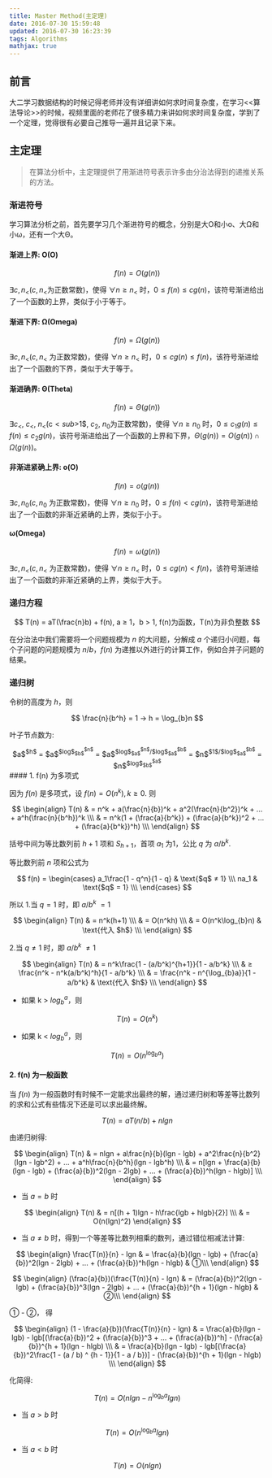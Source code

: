 ```yaml
---
title: Master Method(主定理)
date: 2016-07-30 15:59:48
updated: 2016-07-30 16:23:39
tags: Algorithms
mathjax: true
---
```


## 前言

大二学习数据结构的时候记得老师并没有详细讲如何求时间复杂度，在学习<<算法导论>>的时候，视频里面的老师花了很多精力来讲如何求时间复杂度，学到了一个定理，觉得很有必要自己推导一遍并且记录下来。

<!-- more -->

## 主定理

>  在算法分析中，主定理提供了用渐进符号表示许多由分治法得到的递推关系的方法。

### 渐进符号

学习算法分析之前，首先要学习几个渐进符号的概念，分别是大O和小o、大Ω和小ω，还有一个大Θ。

#### 渐进上界: Ο(O)

$$
 f(n) = {O(g(n))}
$$

$∃ c, n$<sub>$<$</sub>($c, n$<sub>$<$</sub>为正数常数)，使得 $∀ n ≥ n$<sub>$<$</sub> 时，$0 ≤ f(n) ≤ cg(n)$，该符号渐进给出了一个函数的上界，类似于小于等于。

#### 渐进下界: Ω(Omega)

$$
 f(n) = {Ω(g(n))}
$$

$∃ c, n$<sub>$<$</sub>($c, n$<sub>$<$</sub> 为正数常数)，使得 $∀ n ≥ n$<sub>$<$</sub> 时，$0 ≤ cg(n) ≤ f(n)$，该符号渐进给出了一个函数的下界，类似于大于等于。

#### 渐进确界: Θ(Theta)

$$
 f(n) = {Θ(g(n))}
$$

$∃ c$<sub>$<$</sub>, $c$<sub>$<$</sub>, $n$<sub>$<$</sub>(c$<sub>$1$</sub>, $c$<sub>$2$</sub>, $n$<sub>$0$</sub>为正数常数)，使得 $∀ n ≥ n$<sub>$0$</sub> 时，$0 ≤ c$<sub>$1$</sub>$g(n) ≤ f(n) ≤ c$<sub>$2$</sub>$g(n)$，该符号渐进给出了一个函数的上界和下界，$Θ(g(n)) = O(g(n)) ∩ Ω(g(n))$。

#### 非渐进紧确上界: ο(O)

$$
 f(n) = {o(g(n))}
$$

$∃ c, n$<sub>$0$</sub>($c, n$<sub>$0$</sub> 为正数常数)，使得 $∀ n ≥ n$<sub>$0$</sub> 时，$0 ≤ f(n) < cg(n)$，该符号渐进给出了一个函数的非渐近紧确的上界，类似于小于。

#### ω(Omega)

$$
f(n) = {ω(g(n))}
$$

$∃ c, n$<sub>$<$</sub>($c, n$<sub>$<$</sub> 为正数常数)，使得 $∀ n ≥ n$<sub>$<$</sub> 时，$0 ≤ cg(n) < f(n)$，该符号渐进给出了一个函数的非渐近紧确的上界，类似于大于。

### 递归方程

$$
T(n) = aT(\frac{n}b) + f(n), a ≥ 1，b > 1, f(n)为函数，T(n)为非负整数
$$

在分治法中我们需要将一个问题规模为 $n$ 的大问题，分解成 $a$ 个递归小问题，每个子问题的问题规模为 $n/b$，$f(n)$ 为递推以外进行的计算工作，例如合并子问题的结果。

### 递归树

令树的高度为 $h$，则 

$$
\frac{n}{b^h} = 1 → h = \log_{b}n
$$

叶子节点数为: 
<center>$a$<sup>$h$</sup> = $a$<sup>$log$<sub>$b$</sub><sup>$n$</sup></sup> = $a$<sup>$log$<sub>$a$</sub><sup>$n$<sup></sup></sup>/$log$<sub>$a$</sub><sup>$b$<sup></sup></sup></sup> = $n$<sup>$1$/$log$<sub>$a$</sub><sup>$b$<sup></sup></sup></sup> = $n$<sup>$log$<sub>$b$</sub><sup>$a$</sup></sup></center>
#### 1. f(n) 为多项式

因为 $f(n)$ 是多项式，设 $f(n) = O(n$<sup>$k$</sup>$), k ≥ 0$.
则

$$
\begin{align} 
T(n) & = n^k + a(\frac{n}{b})^k + a^2(\frac{n}{b^2})^k + ... + a^h(\frac{n}{b^h})^k \\\
& = n^k(1 + (\frac{a}{b^k}) + (\frac{a}{b^k})^2 + ... + (\frac{a}{b^k})^h) \\\
\end{align}
$$

括号中间为等比数列前 $h + 1$ 项和 $S$<sub>$h + 1$</sub>，首项 $a$<sub>$1$</sub> 为1，公比 $q$ 为 $a/b$<sup>$k$</sup>.

等比数列前 $n$ 项和公式为

$$
f(n) =
\begin{cases}
a_1\frac{1 - q^n}{1 - q} & \text{$q$  ≠ 1} \\\
na_1 & \text{$q$ = 1}  \\\
\end{cases}
$$

所以
1.当 $q = 1$ 时，即 $a/b$<sup>$k$</sup> $= 1$

$$
\begin{align} 
T(n) & = n^k(h+1) \\\
 & = O(n^kh) \\\ 
 & = O(n^k\log_{b}n) & \text{代入 $h$} \\\
\end{align}
$$

2.当 $q ≠ 1$ 时，即 $a/b$<sup>$k$</sup> $≠ 1$

$$
\begin{align} 
T(n) & = n^k\frac{1 - (a/b^k)^{h+1}}{1 - a/b^k} \\\
 & ≥ \frac{n^k - n^k(a/b^k)^h}{1 - a/b^k} \\\
 & = \frac{n^k - n^{\log_{b}a}}{1 - a/b^k} & \text{代入 $h$} \\\
\end{align}
$$

* 如果  k > $log$<sub>$b$</sub><sup>$a$</sup>，则

$$
T(n) = O(n^k)
$$

* 如果  k < $log$<sub>$b$</sub><sup>$a$</sup>，则

$$
T(n) = O(n^{\log_{b}a})
$$

#### 2. f(n) 为一般函数

当 $f(n)$ 为一般函数时有时候不一定能求出最终的解，通过递归树和等差等比数列的求和公式有些情况下还是可以求出最终解。

$$
T(n) = aT(n/b) + nlgn
$$

 由递归树得:

$$
\begin{align}
T(n) & = nlgn + a\frac{n}{b}(lgn - lgb) + a^2\frac{n}{b^2}(lgn - lgb^2) + ... + a^h\frac{n}{b^h}(lgn - lgb^h) \\\
 & = n[lgn + \frac{a}{b}(lgn - lgb) + (\frac{a}{b})^2(lgn - 2lgb) + ... + (\frac{a}{b})^h(lgn - hlgb)] \\\
\end{align}
$$

* 当 $a = b$ 时

$$
\begin{align}
T(n) & = n[(h + 1)lgn - h\frac{lgb + hlgb}{2}] \\\
 & = O(n(lgn)^2)
\end{align}
$$

* 当 $a ≠ b$ 时，得到一个等差等比数列相乘的数列，通过错位相减法计算:

$$
\begin{align}
\frac{T(n)}{n} - lgn & = \frac{a}{b}(lgn - lgb) + (\frac{a}{b})^2(lgn - 2lgb) + ... + (\frac{a}{b})^h(lgn - hlgb) & ①\\\
\end{align}
$$

$$
\begin{align}
(\frac{a}{b})(\frac{T(n)}{n} - lgn) & =  (\frac{a}{b})^2(lgn - lgb) + (\frac{a}{b})^3(lgn - 2lgb) + ... + (\frac{a}{b})^{h + 1}(lgn - hlgb) & ②\\\
\end{align}
$$

① - ②， 得

$$
\begin{align}
(1 - \frac{a}{b})(\frac{T(n)}{n} - lgn) & = \frac{a}{b}(lgn - lgb) - lgb[(\frac{a}{b})^2 + (\frac{a}{b})^3 + ... + (\frac{a}{b})^h] - (\frac{a}{b})^{h + 1}(lgn - hlgb) \\\
 & = \frac{a}{b}(lgn - lgb) - lgb[(\frac{a}{b})^2\frac{1 - (a / b) ^ {h - 1}}{1 - a / b})] - (\frac{a}{b})^{h + 1}(lgn - hlgb) \\\
\end{align}
$$

化简得:

$$
T(n) = O(nlgn - n^{\log_{b}a}lgn)
$$

* 当 $a > b$ 时

$$
T(n) = O(n^{\log_{b}a}lgn)
$$

* 当 $a < b$ 时

$$
T(n) = O(nlgn)
$$



